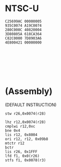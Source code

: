 # NTSC-U
```
C25699AC 00000005
935C0074 A19C0074
280C000C 40820004
3D80805A 618CA364
C82C0000 7D8903A6
4E800421 00000000








```
# (Assembly)
(DEFAULT INSTRUCTION)
```
stw r26,0x0074(r28) 
```
```
lhz r12,0x0074(r28)
cmplwi r12,0xc
bne 0x4
lis r12, 0x8004
ori r12, r12, 0x09b8
mtctr r12
bctr 
lis r26, 0x1FFF
lfd f1, 0x0(r26)
stfs f1, 0x0078(r3)
```
